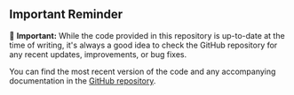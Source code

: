 ## Important Reminder

📢 **Important:** While the code provided in this repository is up-to-date at the time of writing, it's always a good idea to check the GitHub repository for any recent updates, improvements, or bug fixes.

You can find the most recent version of the code and any accompanying documentation in the [GitHub repository](https://github.com/kernelguardian/Proj).
